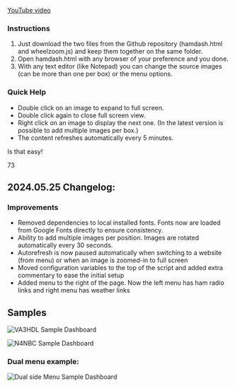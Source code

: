 [YouTube video](https://www.youtube.com/watch?v=sIdqMQTGNSc)

### Instructions
1. Just download the two files from the Github repository (hamdash.html and wheelzoom.js) and keep them together on the same folder.
2. Open hamdash.html with any browser of your preference and you done.
3. With any text editor (like Notepad) you can change the source images (can be more than one per box) or the menu options.

### Quick Help
* Double click on an image to expand to full screen.
* Double click again to close full screen view.
* Right click on an image to display the next one. (In the latest version is possible to add multiple images per box.)
* The content refreshes automatically every 5 minutes.

Is that easy!

73

## 2024.05.25 Changelog:
### Improvements

- Removed dependencies to local installed fonts. Fonts now are loaded from Google Fonts directly to ensure consistency.
- Ability to add multiple images per position. Images are rotated automatically every 30 seconds.
- Autorefresh is now paused automatically when switching to a website (from menu) or when an image is zoomed-in to full screen
- Moved configuration variables to the top of the script and added extra commentary to ease the initial setup
- Added menu to the right of the page. Now the left menu has ham radio links and right menu has weather links

## Samples

![VA3HDL Sample Dashboard](https://github.com/VA3HDL/hamdashboard/blob/main/dashboard_sample.png?raw=true)

![N4NBC Sample Dashboard](https://github.com/VA3HDL/hamdashboard/blob/main/N4NBC-sample.jpg?raw=true)

### Dual menu example:
![Dual side Menu Sample Dashboard](https://github.com/VA3HDL/hamdashboard/blob/main/DualMenu.png?raw=true)